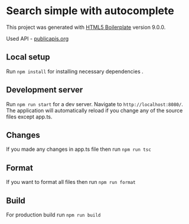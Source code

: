 # Search simple with autocomplete

This project was generated with [HTML5 Boilerplate](https://github.com/h5bp/html5-boilerplate) version 9.0.0.

Used API - [publicapis.org](https://api.publicapis.org/)

## Local setup

Run `npm install` for installing necessary dependencies .

## Development server

Run `npm run start` for a dev server. Navigate to `http://localhost:8080/`. The application will automatically reload if you change any of the source files except app.ts.

## Changes

If you made any changes in app.ts file then run `npm run tsc`

## Format

If you want to format all files then run `npm run format`

## Build

For production build run `npm run build`
